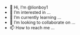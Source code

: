 - 👋 Hi, I’m @lionboy1
- 👀 I’m interested in ...
- 🌱 I’m currently learning ...
- 💞️ I’m looking to collaborate on ...
- 📫 How to reach me ...

<!---
I'm a self taught software engineer, thanks to Jesus for allowing me to grasp the understanding thus far. My main passion in programming is Unity and GOAP.
--->

